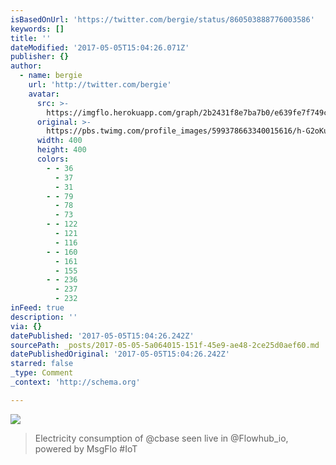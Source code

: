 ```yaml
---
isBasedOnUrl: 'https://twitter.com/bergie/status/860503888776003586'
keywords: []
title: ''
dateModified: '2017-05-05T15:04:26.071Z'
publisher: {}
author:
  - name: bergie
    url: 'http://twitter.com/bergie'
    avatar:
      src: >-
        https://imgflo.herokuapp.com/graph/2b2431f8e7ba7b0/e639fe7f749c085adab1e0a6a7ffb2e0/noop.jpg?input=https%3A%2F%2Fpbs.twimg.com%2Fprofile_images%2F599378663340015616%2Fh-G2oKu5_400x400.jpg
      original: >-
        https://pbs.twimg.com/profile_images/599378663340015616/h-G2oKu5_400x400.jpg
      width: 400
      height: 400
      colors:
        - - 36
          - 37
          - 31
        - - 79
          - 78
          - 73
        - - 122
          - 121
          - 116
        - - 160
          - 161
          - 155
        - - 236
          - 237
          - 232
inFeed: true
description: ''
via: {}
datePublished: '2017-05-05T15:04:26.242Z'
sourcePath: _posts/2017-05-05-5a064015-151f-45e9-ae48-2ce25d0aef60.md
datePublishedOriginal: '2017-05-05T15:04:26.242Z'
starred: false
_type: Comment
_context: 'http://schema.org'

---
```

![](https://the-grid-user-content.s3-us-west-2.amazonaws.com/bfe9d2eb-b1f7-4a59-be84-772ca8572bb0.png)

> Electricity consumption of @cbase seen live in @Flowhub\_io, powered by MsgFlo \#IoT